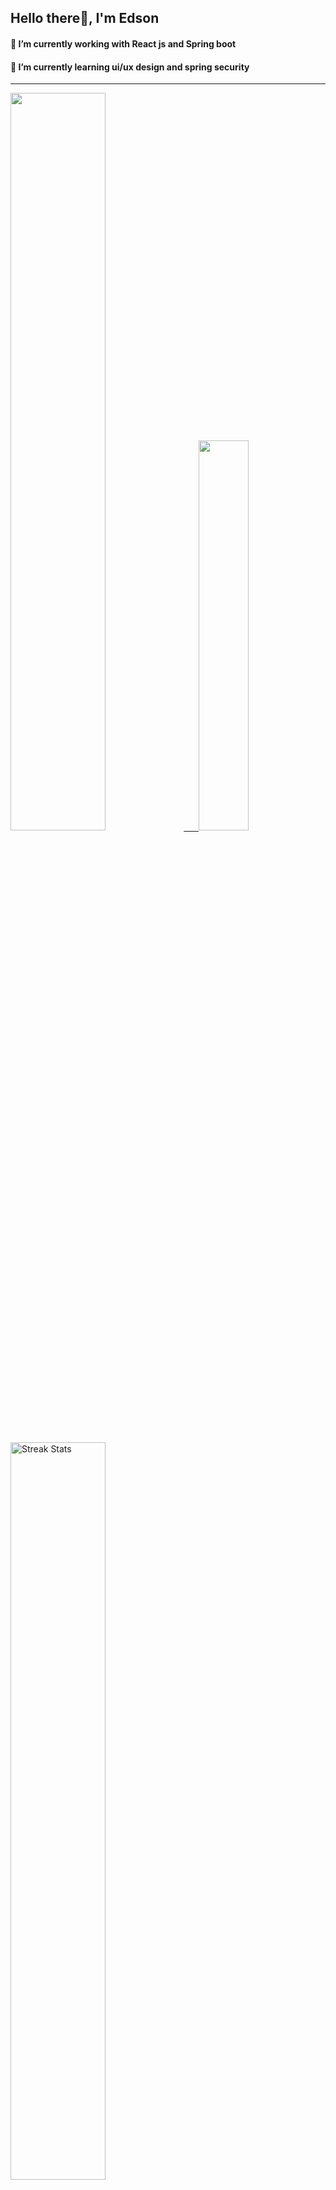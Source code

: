 
## Hello there👋, I'm Edson 

#### 🔭 I’m currently working with React js and Spring boot 
#### 🌱 I’m currently learning ui/ux design and spring security
---
    
  

 <p align="left">
  <a href="https://github.com/EdsonNhancale">
  <img width=55% src="https://github-readme-stats.vercel.app/api?username=EdsonNhancale&show_icons=true&theme=dracula&include_all_commits=true&count_private=true"/>&nbsp;&nbsp;&nbsp;&nbsp;&nbsp;
  <img  width=40% src="https://github-readme-stats.vercel.app/api/top-langs/?username=EdsonNhancale&layout=compact&langs_count=7&theme=dracula"/>
</p>

  <p align="left">
    <a href="https://github.com/EdsonNhancale"><img width=55% alt="Streak Stats" src="https://github-readme-streak-stats.herokuapp.com/?user=EdsonNhancale&theme=dracula"/></a>
   </p>

 
 <!--START_SECTION:waka-->

```text
From: 16 November 2022 - To: 09 January 2023

Total Time: 97 hrs 5 mins

JavaScript       71 hrs 5 mins   ██████████████████▒░░░░░░   73.22 %
Dart             14 hrs 6 mins   ███▓░░░░░░░░░░░░░░░░░░░░░   14.53 %
Java             6 hrs 41 mins   █▓░░░░░░░░░░░░░░░░░░░░░░░   06.89 %
JSON             2 hrs 8 mins    ▓░░░░░░░░░░░░░░░░░░░░░░░░   02.21 %
YAML             1 hr 12 mins    ▒░░░░░░░░░░░░░░░░░░░░░░░░   01.25 %
XML              35 mins         ░░░░░░░░░░░░░░░░░░░░░░░░░   00.61 %
```

<!--END_SECTION:waka-->

<div> 
  <a href="www.linkedin.com/in/edson-nhancale-7849781a6" target="_blank"><img src="https://img.shields.io/badge/-LinkedIn-%230077B5?style=for-the-badge&logo=linkedin&logoColor=white" target="_blank"></a> 

</div>

